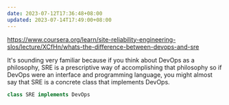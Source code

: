 ```yaml
---
date: 2023-07-12T17:36:48+08:00
updated: 2023-07-14T17:49:00+08:00
---
```



https://www.coursera.org/learn/site-reliability-engineering-slos/lecture/XCfHn/whats-the-difference-between-devops-and-sre

It's sounding very familiar because if you think about DevOps as a philosophy, SRE is a prescriptive way of accomplishing that philosophy so if DevOps were an interface and programming language, you might almost say that SRE is a concrete class that implements DevOps.

```java
class SRE implements DevOps
```

